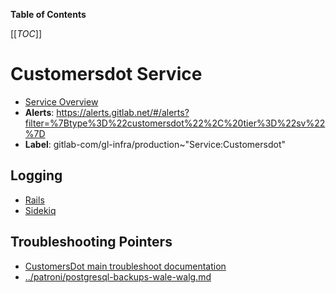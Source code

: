 <!-- MARKER: do not edit this section directly. Edit services/service-catalog.yml then run scripts/generate-docs -->

**Table of Contents**

[[_TOC_]]

# Customersdot Service

* [Service Overview](https://dashboards.gitlab.net/d/customersdot-main/customersdot-overview)
* **Alerts**: <https://alerts.gitlab.net/#/alerts?filter=%7Btype%3D%22customersdot%22%2C%20tier%3D%22sv%22%7D>
* **Label**: gitlab-com/gl-infra/production~"Service:Customersdot"

## Logging

* [Rails](https://console.cloud.google.com/logs/query;query=resource.type%3D%22gce_instance%22%0Alog_name%3D%22projects%2Fgitlab-subscriptions-prod%2Flogs%2Frails.production%22;cursorTimestamp=2022-06-08T08:35:26.081Z?referrer=search&project=gitlab-subscriptions-prod)
* [Sidekiq](https://console.cloud.google.com/logs/query;query=resource.type%3D%22gce_instance%22%0Alog_name%3D%22projects%2Fgitlab-subscriptions-prod%2Flogs%2Fsidekiq.production%22;cursorTimestamp=2022-06-08T08:34:39.368440702Z?referrer=search&project=gitlab-subscriptions-prod/)

## Troubleshooting Pointers

* [CustomersDot main troubleshoot documentation](overview.md)
* [../patroni/postgresql-backups-wale-walg.md](../patroni/postgresql-backups-wale-walg.md)
<!-- END_MARKER -->

<!-- ## Summary -->

<!-- ## Architecture -->

<!-- ## Performance -->

<!-- ## Scalability -->

<!-- ## Availability -->

<!-- ## Durability -->

<!-- ## Security/Compliance -->

<!-- ## Monitoring/Alerting -->

<!-- ## Links to further Documentation -->
